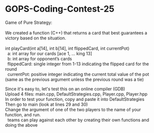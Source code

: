 # GOPS-Coding-Contest-25
Game of Pure Strategy:<br>
<br>We created a function (C++) that returns a card that best guarantees a victory based on the situation.<br><br>
int playCard(int a[14], int b[14], int flippedCard, int currentPot)<br>
&nbsp; a: int array for our cards [ace 1, ... king 13]<br>
&nbsp; b: int array for opponent’s cards<br>
&nbsp; flippedCard: single integer from 1-13 indicating the flipped card for the round<br>
&nbsp; currentPot: positive integer indicating the current total value of the pot (same as the previous argument unless the previous round was a tie)<br>

Since it's easy to, let's test this on an online compiler (GDB)<br>
Upload 4 files: main.cpp, DefaultStrategies.cpp, Player.cpp, Player.hpp<br>
In order to test your function, copy and paste it into DefaultStrategies<br>
Then go to main (look at lines 29 and 30)<br>
Change the argument of one of the two players to the name of your function, and run.<br>
&nbsp; teams can play against each other by creating their own functions and doing the above<br>

